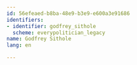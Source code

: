 ```yaml
---
id: 56efeaed-b8ba-48e9-b3e9-e600a3e91686
identifiers:
- identifier: godfrey_sithole
  scheme: everypolitician_legacy
name: Godfrey Sithole
lang: en

---
```

